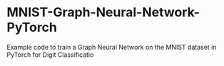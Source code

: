 # MNIST-Graph-Neural-Network-PyTorch

Example code to train a Graph Neural Network on the MNIST dataset in PyTorch for Digit Classificatio